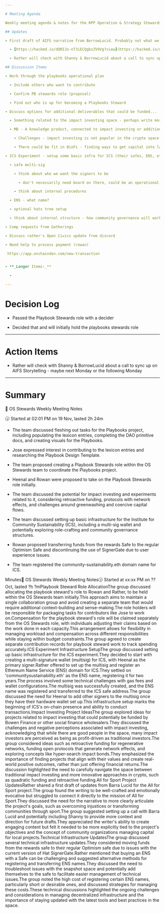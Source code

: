 ```yaml
---

# Meeting Agenda

Weekly meeting agenda & notes for the RPP Operation & Strategy Stewards team.

## Updates

- First draft of AIFS narrative from BorrowLucid. Probably not what we're looking for. How to adjust? 

  - [https://hackmd.io/dQRIJo-nT3iECQgbzZV9Vg?view](https://hackmd.io/dQRIJo-nT3iECQgbzZV9Vg?view)

  - Rather will check with Shanny & BorrowLucid about a call to sync up on AIFS Storytelling - maybe next Monday or the following Monday

## Discussion Items

- Work through the playbooks operational plan  

  - Include others who want to contribute

  - Confirm PB stewards role (proposal)  

  - Find out who is up for becoming a Playbooks Steward

- Discuss options for additional deliverables that could be funded...  Possibly from BOANN Finance. Social finance wholesaler (who Michelle has met with) 

  - Something related to the impact investing space - perhaps write more on impact investing - or propose an experiment that we could run in the impact investing space. 

  - MB - A knowledge product, connected to impact investing or addition to the playbooks - and a related experiment

    - Challenges - impact investing is not popular in the crypto space. Is there a conversation we could have around something that is more interesting in the web3 space. Perhaps investing in hypercerts to fund impact activities. Or thinking about funding protocols that can spin up network effects around an impactful activity (e.g windfall), i.e you only get a return if the network succeeds and delivers impact. 

    - There could be fit in BioFi - finding ways to get capital into land/ecosystems in a way that can benefit from the increase in value but in a way that is protected via a trust (or similar) that prevents investors from getting control of the assets. 

- ICS Experiment - setup some basic infra for ICS (their safes, ENS, etc)? Choosing, deploying and configuring their basic contracts. (heenal)

  - safe multi-sig

    - think about who we want the signers to be

      - don't necessarily need board on there, could be an operational thing

    - think about internal procedures

  - ENS - what name?

  - optional hats tree setup

  - think about internal structure - how community governance will work, if we're going to use cells, roles, tasks, etc

- Comp requests from Gatherings

- Discuss rather's Open Civics update from discord

- Need help to process payment (rowan)

 https://app.onchainden.com/new-transaction


- **_Longer Items:_**

  - 

---
```


# Decision Log

- Passed the Playbook Stewards role with a decider 

- Decided that  and  will initially hold the playbooks stewards role 

---

# Action Items

- Rather will check with Shanny & BorrowLucid about a call to sync up on AIFS Storytelling - maybe next Monday or the following Monday

---

# Summary

📝 OS Stewards Weekly Meeting Notes 

🕞 Started at 02:01 PM on 19 Nov, lasted 2h 24m

- The team discussed fleshing out tasks for the Playbooks project, including populating the lexicon entries, completing the DAO primitive docs, and creating visuals for the Playbooks.

- Jose expressed interest in contributing to the lexicon entries and researching the Playbook Design Template.

- The team proposed creating a Playbook Stewards role within the OS Stewards team to coordinate the Playbooks project.

- Heenal and Rowan were proposed to take on the Playbook Stewards role initially.

- The team discussed the potential for impact investing and experiments related to it, considering retroactive funding, protocols with network effects, and challenges around greenwashing and coercive capital flows.

- The team discussed setting up basic infrastructure for the Institute for Community Sustainability (ICS), including a multi-sig wallet and potentially exploring role-crafting and community governance structures.

- Rowan proposed transferring funds from the rewards Safe to the regular Optimism Safe and discontinuing the use of SignerGate due to user experience issues.

- The team registered the community-sustainability.eth domain name for ICS.

Minutes📝 OS Stewards Weekly Meeting Notes🕞 Started at xx:xx PM on ?? Oct, lasted ?h ?mPlaybook Steward Role AllocationThe group discussed allocating the playbook steward's role to Rowan and Rather, to be held within the OS Stewards team initially.This approach aims to maintain a single collaboration group and avoid creating a separate team that would require additional context-building and sense-making.The role holders will be responsible for packaging tasks for contributors like Jose to work on.Compensation for the playbook steward's role will be claimed separately from the OS Stewards role, with individuals adjusting their claims based on the work done in each capacity.This arrangement allows for flexibility in managing workload and compensation across different responsibilities while staying within budget constraints.The group agreed to create separate contribution records for playbook steward work to track spending accurately.ICS Experiment Infrastructure SetupThe group discussed setting up basic infrastructure for the ICS experiment.They decided to start with creating a multi-signature wallet (multisig) for ICS, with Heenal as the primary signer.Rather offered to set up the multisig and register an Ethereum Name Service (ENS) domain for ICS.They settled on 'communitysustainability.eth' as the ENS name, registering it for two years.The process involved some technical challenges with gas fees and wallet configurations.The multisig was successfully created, and the ENS name was registered and transferred to the ICS safe address.The group discussed the need for Heenal to add other signers to the multisig once they have their hardware wallet set up.This infrastructure setup marks the beginning of ICS's on-chain presence and ability to conduct transactions.Impact Investing Project IdeasThe group explored ideas for projects related to impact investing that could potentially be funded by Bowen Finance or other social finance wholesalers.They discussed the challenges and negative perceptions associated with impact investing, acknowledging that while there are good people in the space, many impact investors are perceived as being as profit-driven as traditional investors.The group considered ideas such as retroactive funding for regenerative networks, funding open protocols that generate network effects, and exploring concepts like hyper-search impact bonds.They emphasized the importance of finding projects that align with their values and create real-world positive outcomes, rather than just offering financial returns.The discussion highlighted the need to carefully navigate the space between traditional impact investing and more innovative approaches in crypto, such as quadratic funding and retroactive funding.All for Sport Project UpdatesRather shared a first draft of updates from Barra Lucid for the All for Sport project.The group found the writing to be well-crafted and emotionally evocative but struggled to connect it directly to the mission of All for Sport.They discussed the need for the narrative to more clearly articulate the project's goals, such as overcoming injustices or transforming communities through sport.The group suggested setting up a call with Barra Lucid and potentially including Shanny to provide more context and direction for future drafts.They appreciated the writer's ability to create engaging content but felt it needed to be more explicitly tied to the project's objectives and the concept of community organizations managing capital for local projects.Technical Infrastructure UpdatesThe group discussed several technical infrastructure updates.They considered moving funds from the rewards safe to their regular Optimism safe due to issues with the current version of Hat SignerGate.Rather mentioned that buying an ENS with a Safe can be challenging and suggested alternative methods for registering and transferring ENS names.They discussed the need to troubleshoot issues with the snapshot space and potentially add themselves to the safe to facilitate easier management of technical issues.The group noted the high cost of registering certain ENS names, particularly short or desirable ones, and discussed strategies for managing these costs.These technical discussions highlighted the ongoing challenges and considerations in managing decentralized infrastructure and the importance of staying updated with the latest tools and best practices in the space.
